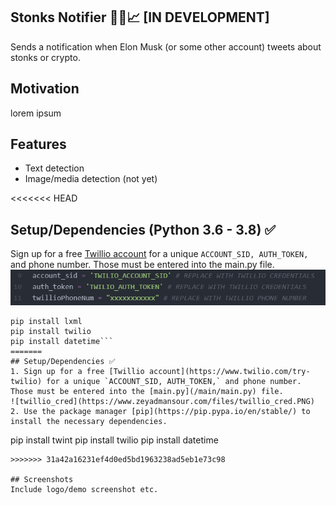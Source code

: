 ## Stonks Notifier 🚀🚀📈 [IN DEVELOPMENT]
Sends a notification when Elon Musk (or some other account) tweets about stonks or crypto.

## Motivation
lorem ipsum

## Features
- Text detection
- Image/media detection (not yet)

<<<<<<< HEAD
## Setup/Dependencies (Python 3.6 - 3.8) ✅    
Sign up for a free [Twillio account](https://www.twilio.com/try-twilio) for a unique `ACCOUNT_SID, AUTH_TOKEN,` and phone number. Those must be entered into the main.py file. <br>
![twillio_cred](/demo_images/cred.PNG) <br>
```pip install twint
pip install lxml 
pip install twilio
pip install datetime```
=======
## Setup/Dependencies ✅    
1. Sign up for a free [Twillio account](https://www.twilio.com/try-twilio) for a unique `ACCOUNT_SID, AUTH_TOKEN,` and phone number. Those must be entered into the [main.py](/main/main.py) file. 
![twillio_cred](https://www.zeyadmansour.com/files/twillio_cred.PNG) 
2. Use the package manager [pip](https://pip.pypa.io/en/stable/) to install the necessary dependencies.
```
pip install twint
pip install twilio
pip install datetime
```
>>>>>>> 31a42a16231ef4d0ed5bd1963238ad5eb1e73c98

## Screenshots
Include logo/demo screenshot etc.

